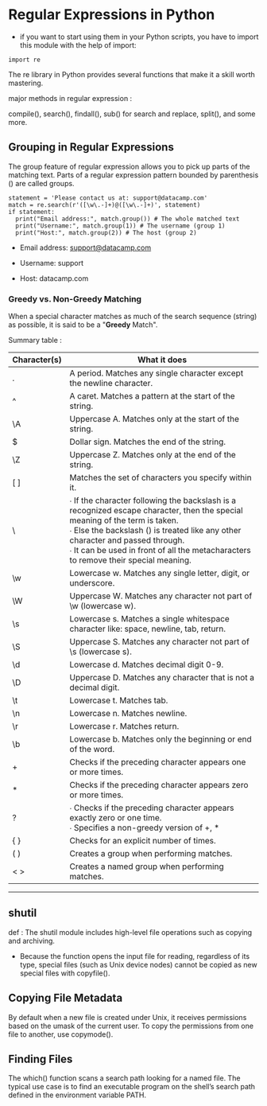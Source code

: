 # Regular Expressions in Python

- if you want to start using them in your Python scripts, you have to import this module with the help of import:

`import re`

The re library in Python provides several functions that make it a skill worth mastering.

major methods in regular expression :

compile(), search(), findall(), sub() for search and replace, split(), and some more.


## Grouping in Regular Expressions

The group feature of regular expression allows you to pick up parts of the matching text. Parts of a regular expression pattern bounded by parenthesis () are called groups.

```
statement = 'Please contact us at: support@datacamp.com'
match = re.search(r'([\w\.-]+)@([\w\.-]+)', statement)
if statement:
  print("Email address:", match.group()) # The whole matched text
  print("Username:", match.group(1)) # The username (group 1)
  print("Host:", match.group(2)) # The host (group 2)

```

- Email address: support@datacamp.com

- Username: support

- Host: datacamp.com

### Greedy vs. Non-Greedy Matching

When a special character matches as much of the search sequence (string) as possible, it is said to be a "**Greedy** Match".


Summary table :

Character(s) |	What it does
-------------|----------------
.            |	A period. Matches any single character except the newline character.
^           |	A caret. Matches a pattern at the start of the string.
\A          |	Uppercase A. Matches only at the start of the string.
$            |	Dollar sign. Matches the end of the string.
\Z          |	Uppercase Z. Matches only at the end of the string.
[ ]	        |Matches the set of characters you specify within it.
\	    |∙ If the character following the backslash is a recognized escape character, then the special meaning of the term is taken.<br>∙ Else the backslash () is treated like any other character and passed through.<br>∙ It can be used in front of all the metacharacters to remove their special meaning.
\w  |	Lowercase w. Matches any single letter, digit, or underscore.
\W  |	Uppercase W. Matches any character not part of \w (lowercase w).
\s  |	Lowercase s. Matches a single whitespace character like: space, newline, tab, return.
\S  | Uppercase S. Matches any character not part of \s (lowercase s).
\d  |	Lowercase d. Matches decimal digit 0-9.
\D  |	Uppercase D. Matches any character that is not a decimal digit.
\t  |	Lowercase t. Matches tab.
\n  |	Lowercase n. Matches newline.
\r  |	Lowercase r. Matches return.
\b  |	Lowercase b. Matches only the beginning or end of the word.
+	|Checks if the preceding character appears one or more times.
*   |	Checks if the preceding character appears zero or more times.
?   |	∙ Checks if the preceding character appears exactly zero or one time.<br>∙ Specifies a non-greedy version of +, *
{ } |	Checks for an explicit number of times.
( ) |	Creates a group when performing matches.
< > |	Creates a named group when performing matches.

----------------------------------------------------------------------------

## shutil

def : The shutil module includes high-level file operations such as copying and archiving.

* Because the function opens the input file for reading, regardless of its type, special files (such as Unix device nodes) cannot be copied as new special files with copyfile().

## Copying File Metadata

By default when a new file is created under Unix, it receives permissions based on the umask of the current user. To copy the permissions from one file to another, use copymode().

## Finding Files

The which() function scans a search path looking for a named file. The typical use case is to find an executable program on the shell’s search path defined in the environment variable PATH.